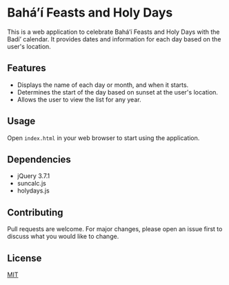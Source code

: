 # Bahá’í Feasts and Holy Days

This is a web application to celebrate Bahá’í Feasts and Holy Days with the Badí’ calendar. It provides dates and information for each day based on the user's location.

## Features

- Displays the name of each day or month, and when it starts.
- Determines the start of the day based on sunset at the user's location.
- Allows the user to view the list for any year.

## Usage

Open `index.html` in your web browser to start using the application.

## Dependencies

- jQuery 3.7.1
- suncalc.js
- holydays.js

## Contributing

Pull requests are welcome. For major changes, please open an issue first to discuss what you would like to change.

## License

[MIT](https://choosealicense.com/licenses/mit/)

